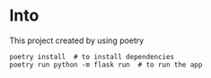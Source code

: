 
# Into

This project created by using poetry


```
poetry install  # to install dependencies
poetry run python -m flask run  # to run the app
```